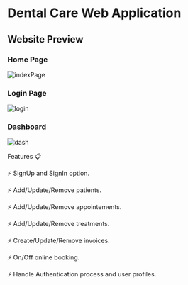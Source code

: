 # Dental Care Web Application

## Website Preview

### Home Page

![indexPage](https://github.com/AyeshaPerera1995/Dental_Care_App/assets/71303535/4b7449d7-9545-4195-a419-cb460372ce09)

### Login Page

![login](https://github.com/AyeshaPerera1995/Dental_Care_App/assets/71303535/9166784c-ef40-45f6-a7c3-7e0ebec79f6e)

### Dashboard

![dash](https://github.com/AyeshaPerera1995/Dental_Care_App/assets/71303535/5051ab58-11e0-4dcf-9708-92bdbed0c2c0)

Features 📋

⚡️ SignUp and SignIn option.

⚡️ Add/Update/Remove patients.

⚡️ Add/Update/Remove appointements.

⚡️ Add/Update/Remove treatments.

⚡️ Create/Update/Remove invoices.

⚡️ On/Off online booking.

⚡️ Handle Authentication process and user profiles.



